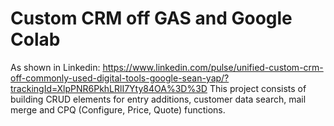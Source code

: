 # Custom CRM off GAS and Google Colab
As shown in Linkedin: https://www.linkedin.com/pulse/unified-custom-crm-off-commonly-used-digital-tools-google-sean-yap/?trackingId=XlpPNR6PkhLRlI7Yty84OA%3D%3D
This project consists of building CRUD elements for entry additions, customer data search, mail merge and CPQ (Configure, Price, Quote) functions.


